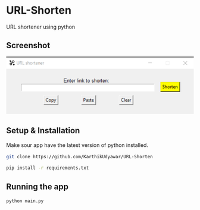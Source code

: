 # URL-Shorten
 URL shortener using python

## Screenshot
![Screenshot of the app](https://github.com/KarthikUdyawar/URL-Shorten/blob/main/Screenshot.png)


## Setup & Installation
 Make sour app have the latest version of python installed.

```bash
git clone https://github.com/KarthikUdyawar/URL-Shorten
```

```bash
pip install -r requirements.txt
```

## Running the app
```bash
python main.py
```